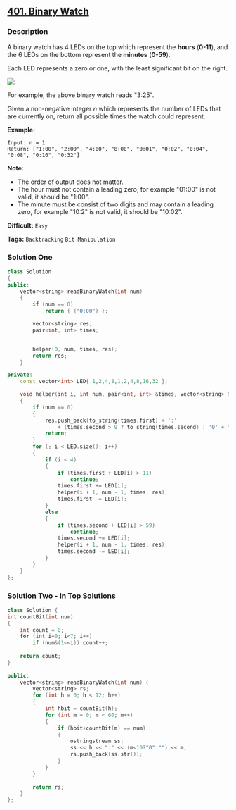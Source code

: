 ## [401. Binary Watch](https://leetcode.com/problems/binary-watch/description/)

### Description

A binary watch has 4 LEDs on the top which represent the **hours** (**0-11**), and the 6 LEDs on the bottom represent the **minutes** (**0-59**).

Each LED represents a zero or one, with the least significant bit on the right.

![](https://upload.wikimedia.org/wikipedia/commons/8/8b/Binary_clock_samui_moon.jpg)

For example, the above binary watch reads "3:25".

Given a non-negative integer *n* which represents the number of LEDs that are currently on, return all possible times the watch could represent.

**Example:**

```
Input: n = 1
Return: ["1:00", "2:00", "4:00", "8:00", "0:01", "0:02", "0:04", "0:08", "0:16", "0:32"]
```

**Note:**

- The order of output does not matter.
- The hour must not contain a leading zero, for example "01:00" is not valid, it should be "1:00".
- The minute must be consist of two digits and may contain a leading zero, for example "10:2" is not valid, it should be "10:02".



**Difficult:** `Easy`

**Tags:** `Backtracking` `Bit Manipulation`



### Solution One

```c++
class Solution
{
public:
    vector<string> readBinaryWatch(int num)
    {
        if (num == 0)
            return { {"0:00"} };

        vector<string> res;
        pair<int, int> times;


        helper(0, num, times, res);
        return res;
    }

private:
    const vector<int> LED{ 1,2,4,8,1,2,4,8,16,32 };

    void helper(int i, int num, pair<int, int> &times, vector<string> &res)
    {
        if (num == 0)
        {
            res.push_back(to_string(times.first) + ':'
                + (times.second > 9 ? to_string(times.second) : '0' + to_string(times.second)));
            return;
        }
        for (; i < LED.size(); i++)
        {
            if (i < 4)
            {
                if (times.first + LED[i] > 11)
                    continue;
                times.first += LED[i];
                helper(i + 1, num - 1, times, res);
                times.first -= LED[i];
            }
            else
            {
                if (times.second + LED[i] > 59)
                    continue;
                times.second += LED[i];
                helper(i + 1, num - 1, times, res);
                times.second -= LED[i];
            }
        }
    }
};
```



### Solution Two - In Top Solutions

```c++
class Solution {
int countBit(int num)
{
    int count = 0;
    for (int i=0; i<7; i++)
        if (num&(1<<i)) count++;
    
    return count;
}
    
public:
    vector<string> readBinaryWatch(int num) {
        vector<string> rs;
        for (int h = 0; h < 12; h++)
        {
            int hbit = countBit(h);
            for (int m = 0; m < 60; m++)
            {
                if (hbit+countBit(m) == num)
                {
                    ostringstream ss;
                    ss << h << ":" << (m<10?"0":"") << m;                     
                    rs.push_back(ss.str());
                }
            }
        }
        
        return rs;
    }
};
```



